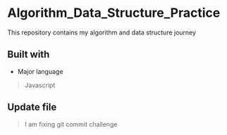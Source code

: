 # Algorithm_Data_Structure_Practice

This repository contains my algorithm and data structure journey

## Built with

- Major language

> Javascript

## Update file

> I am fixing git commit challenge
